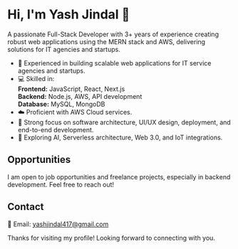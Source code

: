 # Hi, I'm Yash Jindal 👋

A passionate Full-Stack Developer with 3+ years of experience creating robust web applications using the MERN stack and AWS, delivering solutions for IT agencies and startups.

- 🚀 Experienced in building scalable web applications for IT service agencies and startups.
- 💻 Skilled in:  
  **Frontend:** JavaScript, React, Next.js  
  **Backend:** Node.js, AWS, API development  
  **Database:** MySQL, MongoDB  
- ☁️ Proficient with AWS Cloud services.
- 🎯 Strong focus on software architecture, UI/UX design, deployment, and end-to-end development.
- 🔭 Exploring AI, Serverless architecture, Web 3.0, and IoT integrations.

## Opportunities
I am open to job opportunities and freelance projects, especially in backend development. Feel free to reach out!

## Contact
📧 Email: yashjindal417@gmail.com 

Thanks for visiting my profile! Looking forward to connecting with you.
